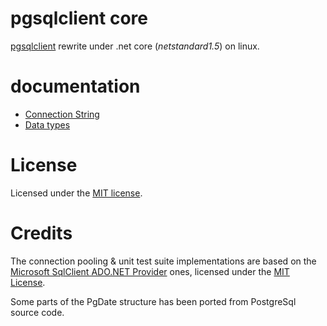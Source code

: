 # pgsqlclient core

[pgsqlclient](https://github.com/carlosga/pgsqlclient) rewrite under .net core (*netstandard1.5*) on linux.

# documentation

* [Connection String](docs/connection-string.md)
* [Data types](docs/data-types.md)

# License

Licensed under the [MIT license](license.md).

# Credits

The connection pooling & unit test suite implementations are based on the [Microsoft SqlClient ADO.NET Provider](https://github.com/dotnet/corefx) ones, 
licensed under the [MIT License](https://github.com/dotnet/corefx/blob/master/LICENSE).

Some parts of the PgDate structure has been ported from PostgreSql source code.
